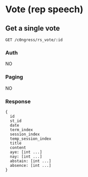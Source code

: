 # Vote (rep speech)

## Get a single vote
```
GET /c0ngress/rs_vote/:id
```

### Auth
NO

### Paging
NO

### Response
```
{
  id
  st_id
  date
  term_index
  session_index
  temp_session_index
  title
  content
  aye: [int ...]
  nay: [int ...]
  abstain: [int ...]
  absence: [int ...]
}
```
